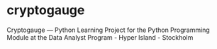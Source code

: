 # cryptogauge
 Cryptogauge — Python Learning Project for the Python Programming Module at the Data Analyst Program - Hyper Island - Stockholm
